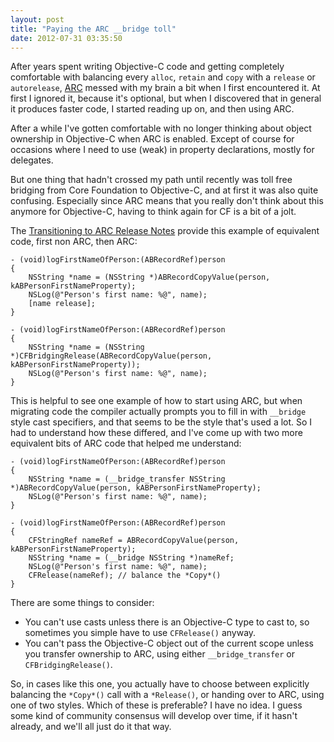 ```yaml
---
layout: post
title: "Paying the ARC __bridge toll"
date: 2012-07-31 03:35:50
---
```

After years spent writing Objective-C code and getting completely comfortable with balancing every `alloc`, `retain` and `copy` with a `release` or `autorelease`, [ARC](http://developer.apple.com/documentation/Cocoa/Conceptual/MemoryMgmt/) messed with my brain a bit when I first encountered it. At first I ignored it, because it's optional, but when I discovered that in general it produces faster code, I started reading up on, and then using ARC.

After a while I've gotten comfortable with no longer thinking about object ownership in Objective-C when ARC is enabled. Except of course for occasions where I need to use (weak) in property declarations, mostly for delegates.

But one thing that hadn't crossed my path until recently was toll free bridging from Core Foundation to Objective-C, and at first it was also quite confusing. Especially since ARC means that you really don't think about this anymore for Objective-C, having to think again for CF is a bit of a jolt.

The [Transitioning to ARC Release Notes](http://developer.apple.com/library/mac/releasenotes/ObjectiveC/RN-TransitioningToARC/Introduction/Introduction.html) provide this example of equivalent code, first non ARC, then ARC:

```
- (void)logFirstNameOfPerson:(ABRecordRef)person
{
    NSString *name = (NSString *)ABRecordCopyValue(person, kABPersonFirstNameProperty);
    NSLog(@"Person's first name: %@", name);
    [name release];
}

- (void)logFirstNameOfPerson:(ABRecordRef)person
{
    NSString *name = (NSString *)CFBridgingRelease(ABRecordCopyValue(person, kABPersonFirstNameProperty));
    NSLog(@"Person's first name: %@", name);
}
```

This is helpful to see one example of how to start using ARC, but when migrating code the compiler actually prompts you to fill in with `__bridge` style cast specifiers, and that seems to be the style that's used a lot. So I had to understand how these differed, and I've come up with two more equivalent bits of ARC code that helped me understand:

```
- (void)logFirstNameOfPerson:(ABRecordRef)person
{
    NSString *name = (__bridge_transfer NSString *)ABRecordCopyValue(person, kABPersonFirstNameProperty);
    NSLog(@"Person's first name: %@", name);
}

- (void)logFirstNameOfPerson:(ABRecordRef)person
{
    CFStringRef nameRef = ABRecordCopyValue(person, kABPersonFirstNameProperty);
    NSString *name = (__bridge NSString *)nameRef;
    NSLog(@"Person's first name: %@", name);
    CFRelease(nameRef); // balance the *Copy*()
}
```

There are some things to consider:

- You can't use casts unless there is an Objective-C type to cast to, so sometimes you simple have to use `CFRelease()` anyway.
- You can't pass the Objective-C object out of the current scope unless you transfer ownership to ARC, using either `__bridge_transfer` or `CFBridgingRelease()`.

So, in cases like this one, you actually have to choose between explicitly balancing the `*Copy*()` call with a `*Release()`, or handing over to ARC, using one of two styles. Which of these is preferable? I have no idea. I guess some kind of community consensus will develop over time, if it hasn't already, and we'll all just do it that way.
